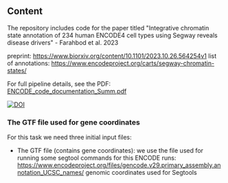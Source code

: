 ## Content
The repository includes code for the paper titled "Integrative chromatin state annotation of 234 human ENCODE4 cell types using Segway reveals disease drivers" - Farahbod et al. 2023

preprint: https://www.biorxiv.org/content/10.1101/2023.10.26.564254v1
list of annotations: https://www.encodeproject.org/carts/segway-chromatin-states/


For full pipeline details, see the PDF:  
[ENCODE_code_documentation_Summ.pdf](./ENCODE_code_documentation_Summ.pdf)

[![DOI](https://zenodo.org/badge/438035519.svg)](https://doi.org/10.5281/zenodo.16335818)


### The GTF file used for gene coordinates

For this task we need three initial input files:

- The GTF file (contains gene coordinates): we use the file used for running some segtool commands for this ENCODE runs: https://www.encodeproject.org/files/gencode.v29.primary_assembly.annotation_UCSC_names/ genomic coordinates used for Segtools



